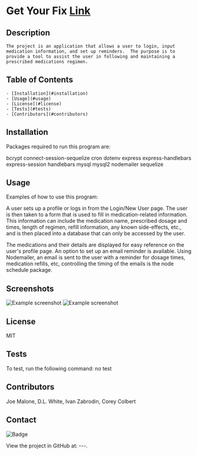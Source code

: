 
# Get Your Fix [Link](https://get-your-fix.herokuapp.com/)
    
## Description
    The project is an application that allows a user to login, input medication information, and set up reminders.  The purpose is to provide a tool to assist the user in following and maintaining a prescribed medications regimen.

## Table of Contents
    - [Installation](#installation)
    - [Usage](#usage)
    - [License](#license)
    - [Tests](#tests)
    - [Contributors](#contributors)

## Installation
Packages required to run this program are: 

bcrypt
connect-session-sequelize
cron
dotenv
express
express-handlebars
express-session
handlebars
mysql
mysql2
nodemailer
sequelize


## Usage
Examples of how to use this program: 

A user sets up a profile or logs in from the Login/New User page.  The user is then taken to a form that is used to fill in medication-related information.  This information can include the medication name, prescribed dosage and times, length of regimen, refill information, any known side-effects, etc., and is then placed into a database that can only be accessed by the user.

The medications and their details are displayed for easy reference on the user's profile page.  An option to set up an email reminder is available.  Using Nodemailer, an email is sent to the user with a reminder for dosage times, medication refills, etc, controlling the timing of the emails is the node schedule package.

## Screenshots
![Example screenshot](./images/login.png)
![Example screenshot](./readme-images/screenshot2.png)

## License
MIT

## Tests
To test, run the following command:
no test

## Contributors
Joe Malone,
D.L. White,
Ivan Zabrodin,
Corey Colbert

## Contact

![Badge](https://img.shields.io/badge/Github-cdcolbert-4cbbb9) 

View the project in GitHub at: ---.
